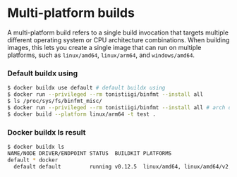 # Multi-platform builds
A multi-platform build refers to a single build invocation that targets multiple different operating system or CPU architecture combinations. When building images, this lets you create a single image that can run on multiple platforms, such as `linux/amd64`, `linux/arm64`, and `windows/amd64`.

### Default buildx using 

```sh 
$ docker buildx use default # default buildx using 
$ docker run --privileged --rm tonistiigi/binfmt --install all
$ ls /proc/sys/fs/binfmt_misc/
$ docker run --privileged --rm tonistiigi/binfmt --install all # arch download
$ docker build --platform linux/arm64 -t test .  
```

### Docker buildx ls result 

```sh
$ docker buildx ls
NAME/NODE DRIVER/ENDPOINT STATUS  BUILDKIT PLATFORMS
default * docker
  default default         running v0.12.5  linux/amd64, linux/amd64/v2, linux/amd64/v3, linux/amd64/v4, linux/386, linux/arm64, linux/riscv64, linux/ppc64le, linux/s390x, linux/mips64le, linux/mips64, linux/arm/v7, linux/arm/v6
```